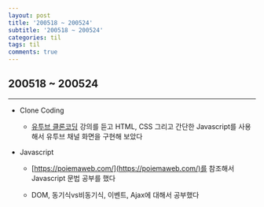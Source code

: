 ```yaml
---
layout: post
title: '200518 ~ 200524'
subtitle: '200518 ~ 200524'
categories: til
tags: til
comments: true
---
```


## 200518 ~ 200524

---

- Clone Coding

  - [유투브 클론코딩](https://www.youtube.com/watch?v=67stn7Pu7s4&t=579s) 강의를 듣고 HTML, CSS 그리고 간단한 Javascript를 사용해서 유투브 채널 화면을 구현해 보았다

* Javascript

  - [https://poiemaweb.com/](https://poiemaweb.com/)를 참조해서 Javascript 문법 공부를 했다

  - DOM, 동기식vs비동기식, 이벤트, Ajax에 대해서 공부했다
